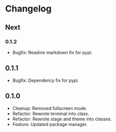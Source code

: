 # Changelog

## Next

### 0.1.2

- Bugfix: Readme markdown fix for pypi.

## 0.1.1

- Bugfix: Dependency fix for pypi.

## 0.1.0

- Cleanup: Removed fullscreen mode.
- Refactor: Rewrote terminal into class.
- Refactor: Rewrote stage and theme into classes.
- Feature: Updated package manager.

